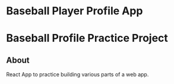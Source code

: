 # Baseball Player Profile App

# Baseball Profile Practice Project

## About

React App to practice building various parts of a web app.
